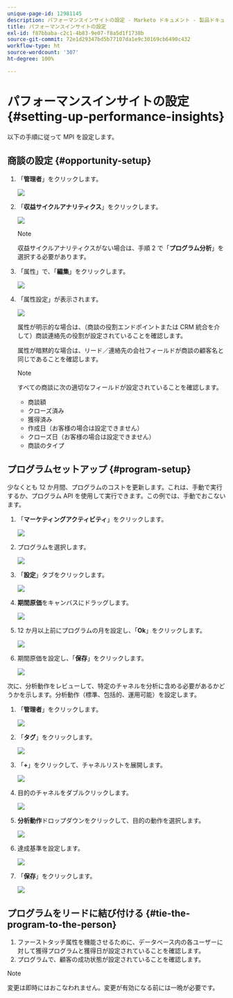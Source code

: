 ```yaml
---
unique-page-id: 12981145
description: パフォーマンスインサイトの設定 - Marketo ドキュメント - 製品ドキュメント
title: パフォーマンスインサイトの設定
exl-id: f87bbaba-c2c1-4b83-9e07-f8a5d1f1738b
source-git-commit: 72e1d29347bd5b77107da1e9c30169cb6490c432
workflow-type: ht
source-wordcount: '307'
ht-degree: 100%

---
```


# パフォーマンスインサイトの設定 {#setting-up-performance-insights}

以下の手順に従って MPI を設定します。

## 商談の設定 {#opportunity-setup}

1. 「**管理者**」をクリックします。

   ![](assets/admin.png)

1. 「**収益サイクルアナリティクス**」をクリックします。

   ![](assets/two-2.png)

   >[!NOTE]
   >
   >収益サイクルアナリティクスがない場合は、手順 2 で「**プログラム分析**」を選択する必要があります。

1. 「属性」で、「**編集**」をクリックします。

   ![](assets/three-1.png)

1. 「属性設定」が表示されます。

   ![](assets/four-2.png)

   属性が明示的な場合は、（商談の役割エンドポイントまたは CRM 統合を介して）商談連絡先の役割が設定されていることを確認します。

   属性が暗黙的な場合は、リード／連絡先の会社フィールドが商談の顧客名と同じであることを確認します。

   >[!NOTE]
   >
   >すべての商談に次の適切なフィールドが設定されていることを確認します。
   >
   >* 商談額
   >* クローズ済み
   >* 獲得済み
   >* 作成日（お客様の場合は設定できません）
   >* クローズ日（お客様の場合は設定できません）
   >* 商談のタイプ


## プログラムセットアップ {#program-setup}

少なくとも 12 か月間、プログラムのコストを更新します。これは、手動で実行するか、プログラム API を使用して実行できます。この例では、手動でおこないます。

1. 「**マーケティングアクティビティ**」をクリックします。

   ![](assets/ma.png)

1. プログラムを選択します。

   ![](assets/select-program.png)

1. 「**設定**」タブをクリックします。

   ![](assets/setup-tab.png)

1. **期間原価**&#x200B;をキャンバスにドラッグします。

   ![](assets/period-cost.png)

1. 12 か月以上前にプログラムの月を設定し、「**Ok**」をクリックします。

   ![](assets/set-period.png)

1. 期間原価を設定し、「**保存**」をクリックします。

   ![](assets/set-cost.png)

次に、分析動作をレビューして、特定のチャネルを分析に含める必要があるかどうかを示します。分析動作（標準、包括的、運用可能）を設定します。

1. 「**管理者**」をクリックします。

   ![](assets/admin.png)

1. 「**タグ**」をクリックします。

   ![](assets/tags.png)

1. 「**+**」をクリックして、チャネルリストを展開します。

   ![](assets/channel.png)

1. 目的のチャネルをダブルクリックします。

   ![](assets/channel-click.png)

1. **分析動作**&#x200B;ドロップダウンをクリックして、目的の動作を選択します。

   ![](assets/edit-channel.png)

1. 達成基準を設定します。

   ![](assets/success.png)

1. 「**保存**」をクリックします。

   ![](assets/save.png)

## プログラムをリードに結び付ける {#tie-the-program-to-the-person}

1. ファーストタッチ属性を機能させるために、データベース内の各ユーザーに対して獲得プログラムと獲得日が設定されていることを確認します。
1. プログラムで、顧客の成功状態が設定されていることを確認します。

>[!NOTE]
>
>変更は即時にはおこなわれません。変更が有効になる前には一晩が必要です。
